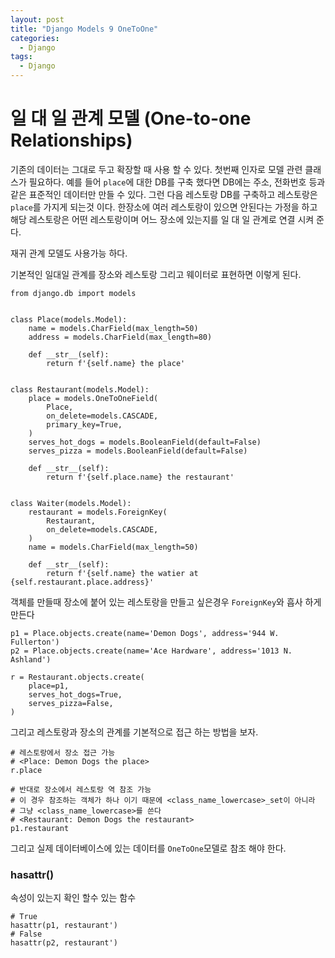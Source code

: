```yaml
---
layout: post
title: "Django Models 9 OneToOne"
categories:
  - Django
tags:
  - Django
---
```

# 일 대 일 관계 모델 (One-to-one Relationships)

기존의 데이터는 그대로 두고 확장할 때 사용 할 수 있다.
첫번째 인자로 모델 관련 클래스가 필요하다.
예를 들어 `place`에 대한 DB를 구축 했다면 DB에는 주소, 전화번호 등과 같은 표준적인 데이터만 만들 수 있다. 그런 다음 레스토랑 DB를 구축하고 레스토랑은 `place`를 가지게 되는것 이다. 한장소에 여러 레스토랑이 있으면 안된다는 가정을 하고 해당 레스토랑은 어떤 레스토랑이며 어느 장소에 있는지를 일 대 일 관계로 연결 시켜 준다.

재귀 관계 모델도 사용가능 하다.
 
기본적인 일대일 관계를 장소와 레스토랑 그리고 웨이터로 표현하면 이렇게 된다.
```
from django.db import models


class Place(models.Model):
    name = models.CharField(max_length=50)
    address = models.CharField(max_length=80)

    def __str__(self):
        return f'{self.name} the place'


class Restaurant(models.Model):
    place = models.OneToOneField(
        Place,
        on_delete=models.CASCADE,
        primary_key=True,
    )
    serves_hot_dogs = models.BooleanField(default=False)
    serves_pizza = models.BooleanField(default=False)

    def __str__(self):
        return f'{self.place.name} the restaurant'


class Waiter(models.Model):
    restaurant = models.ForeignKey(
        Restaurant,
        on_delete=models.CASCADE,
    )
    name = models.CharField(max_length=50)

    def __str__(self):
        return f'{self.name} the watier at {self.restaurant.place.address}'

```
객체를 만들때 장소에 붙어 있는 레스토랑을 만들고 싶은경우 `ForeignKey`와 흡사 하게 만든다
```
p1 = Place.objects.create(name='Demon Dogs', address='944 W. Fullerton')
p2 = Place.objects.create(name='Ace Hardware', address='1013 N. Ashland')

r = Restaurant.objects.create(
    place=p1,
    serves_hot_dogs=True,
    serves_pizza=False,
)
```
그리고 레스토랑과 장소의 관계를 기본적으로 접근 하는 방법을 보자.
```
# 레스토랑에서 장소 접근 가능
# <Place: Demon Dogs the place>
r.place

# 반대로 장소에서 레스토랑 역 참조 가능
# 이 경우 참조하는 객체가 하나 이기 때문에 <class_name_lowercase>_set이 아니라 
# 그냥 <class_name_lowercase>를 쓴다
# <Restaurant: Demon Dogs the restaurant>
p1.restaurant
```
그리고 실제 데이터베이스에 있는 데이터를 `OneToOne`모델로 참조 해야 한다.


### hasattr()
속성이 있는지 확인 할수 있는 함수
```
# True
hasattr(p1, restaurant')
# False
hasattr(p2, restaurant')
```
 
